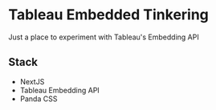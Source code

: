# Tableau Embedded Tinkering

Just a place to experiment with Tableau's Embedding API

## Stack

- NextJS
- Tableau Embedding API
- Panda CSS
